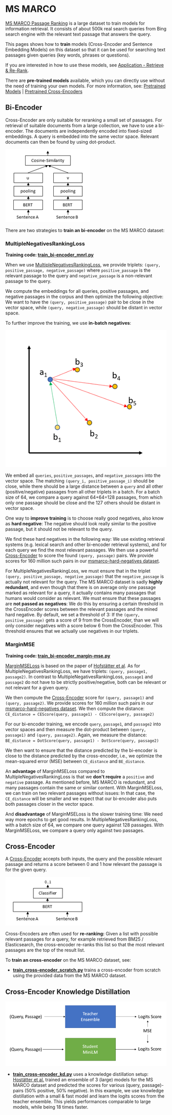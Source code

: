 # MS MARCO
[MS MARCO Passage Ranking](https://github.com/microsoft/MSMARCO-Passage-Ranking) is a large dataset to train models for information retrieval. It consists of about 500k real search queries from Bing search engine with the relevant text passage that answers the query.

This pages shows how to **train** models (Cross-Encoder and Sentence Embedding Models) on this dataset so that it can be used for searching text passages given queries (key words, phrases or questions).

If you are interested in how to use these models, see [Application - Retrieve & Re-Rank](../../applications/retrieve_rerank/README.md).

There are **pre-trained models** available, which you can directly use without the need of training your own models. For more information, see: [Pretrained Models](https://www.sbert.net/docs/pretrained_models.html) | [Pretrained Cross-Encoders](https://www.sbert.net/docs/pretrained_cross-encoders.html)



## Bi-Encoder

Cross-Encoder are only suitable for reranking a small set of passages. For retrieval of suitable documents from a large collection, we have to use a bi-encoder. The documents are independently encoded into fixed-sized embeddings. A query is embedded into the same vector space. Relevant documents can then be found by using dot-product.

![BiEncoder](https://raw.githubusercontent.com/UKPLab/sentence-transformers/master/docs/img/BiEncoder.png)


There are two strategies to **train an bi-encoder** on the MS MARCO dataset:

### MultipleNegativesRankingLoss
 **Training code: [train_bi-encoder_mnrl.py](train_bi-encoder_mnrl.py)**

When we use [MultipleNegativesRankingLoss](https://www.sbert.net/docs/package_reference/losses.html#multiplenegativesrankingloss), we provide triplets: ``(query, positive_passage, negative_passage)`` where `positive_passage` is the relevant passage to the query and `negative_passage` is a non-relevant passage to the query.

We compute the embeddings for all queries, positive passages, and negative passages in the corpus and then optimize the following objective: We want to have the `(query, positive_passage)` pair to be close in the vector space, while `(query, negative_passage)` should be distant in vector space.

To further improve the training, we use **in-batch negatives**: 

![MultipleNegativesRankingLoss](https://raw.githubusercontent.com/UKPLab/sentence-transformers/master/docs/img/MultipleNegativeRankingLoss.png)

We embed all `queries`, `positive_passages`, and `negative_passages` into the vector space. The matching `(query_i, positive_passage_i)` should be close, while there should be a large distance between a `query` and all other (positive/negative) passages from all other triplets in a batch. For a batch size of 64, we compare a query against 64+64=128 passages, from which only one passage should be close and the 127 others should be distant in vector space.

One way to **improve training** is to choose really good negatives, also know as **hard negative**: The negative should look really similar to the positive passage, but it should not be relevant to the query.

We find these hard negatives in the following way: We use existing retrieval systems (e.g. lexical search and other bi-encoder retrieval systems), and for each query we find the most relevant passages. We then use a powerful [Cross-Encoder](../../applications/cross-encoder/README.md) to score the found `(query, passage)` pairs. We provide scores for 160 million such pairs in our [msmarco-hard-negatives dataset](https://huggingface.co/datasets/sentence-transformers/msmarco-hard-negatives).

For MultipleNegativesRankingLoss, we must ensure that in the triplet `(query, positive_passage, negative_passage)` that the `negative_passage` is actually not relevant for the query. The MS MARCO dataset is sadly **highly redundant**, and even though that there is on average only one passage marked as relevant for a query, it actually contains many passages that humans would consider as relevant. We must ensure that these passages are **not passed as negatives**: We do this by ensuring a certain threshold in the CrossEncoder scores between the relevant passages and the mined hard negative. By default, we set a threshold of 3: If the `(query, positive_passage)` gets a score of 9 from the CrossEncoder, than we will only consider negatives with a score below 6 from the CrossEncoder. This threshold ensures that we actually use negatives in our triplets.


### MarginMSE
**Training code: [train_bi-encoder_margin-mse.py](train_bi-encoder_margin-mse.py)**

[MarginMSELoss](https://www.sbert.net/docs/package_reference/losses.html#marginmseloss) is based on the paper of [Hofstätter et al](https://arxiv.org/abs/2010.02666). As for MultipleNegativesRankingLoss, we have triplets: `(query, passage1, passage2)`. In contrast to MultipleNegativesRankingLoss, `passage1` and `passage2` do not have to be strictly positive/negative, both can be relevant or not relevant for a given query.  

We then compute the [Cross-Encoder](../../applications/cross-encoder/README.md) score for `(query, passage1)` and `(query, passage2)`. We provide scores for 160 million such pairs in our [msmarco-hard-negatives dataset](https://huggingface.co/datasets/sentence-transformers/msmarco-hard-negatives). We then compute the distance: `CE_distance = CEScore(query, passage1) - CEScore(query, passage2)` 

For our bi-encoder training, we encode `query`, `passage1`, and `passage2` into vector spaces and then measure the dot-product between  `(query, passage1)` and `(query, passage2)`. Again, we measure the distance: `BE_distance = DotScore(query, passage1) - DotScore(query, passage2)` 

We then want to ensure that the distance predicted by the bi-encoder is close to the distance predicted by the cross-encoder, i.e., we optimize the mean-squared error (MSE) between `CE_distance` and `BE_distance`.

An **advantage** of MarginMSELoss compared to MultipleNegativesRankingLoss is that we **don't require** a `positive` and `negative` passage. As mentioned before, MS MARCO is redundant, and many passages contain the same or similar content. With MarginMSELoss, we can train on two relevant passages without issues: In that case, the `CE_distance` will be smaller and we expect that our bi-encoder also puts both passages closer in the vector space.

And **disadvantage** of MarginMSELoss is the slower training time: We need way more epochs to get good results. In MultipleNegativesRankingLoss, with a batch size of 64, we compare one query against 128 passages. With MarginMSELoss, we compare a query only against two passages.

## Cross-Encoder
A [Cross-Encoder](https://www.sbert.net/examples/applications/cross-encoder/README.html) accepts both inputs, the query and the possible relevant passage and returns a score between 0 and 1 how relevant the passage is for the given query.

![CrossEncoder](https://raw.githubusercontent.com/UKPLab/sentence-transformers/master/docs/img/CrossEncoder.png)

Cross-Encoders are often used for **re-ranking:** Given a list with possible relevant passages for a query, for example retrieved from BM25 / Elasticsearch, the cross-encoder re-ranks this list so that the most relevant passages are the top of the result list. 

To **train an cross-encoder** on the MS MARCO dataset, see: 
- **[train_cross-encoder_scratch.py](train_cross-encoder_scratch.py)** trains a cross-encoder from scratch using the provided data from the MS MARCO dataset.
  
## Cross-Encoder Knowledge Distillation
![](https://github.com/UKPLab/sentence-transformers/raw/master/docs/img/msmarco-training-ce-distillation.png)
- **[train_cross-encoder_kd.py](train_cross-encoder_kd.py)** uses a knowledge distillation setup: [Hostätter et al.](https://arxiv.org/abs/2010.02666) trained an ensemble of 3 (large) models for the MS MARCO dataset and predicted the scores for various (query, passage)-pairs (50% positive, 50% negative). In this example, we use knowledge distillation with a small & fast model and learn the logits scores from the teacher ensemble. This yields performances comparable to  large models, while being 18 times faster.